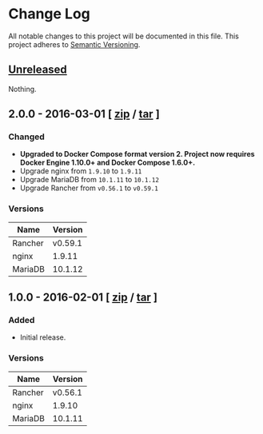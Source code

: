 # Change Log

All notable changes to this project will be documented in this file.
This project adheres to [Semantic Versioning](http://semver.org/).


## [Unreleased]

Nothing.


## 2.0.0 - 2016-03-01 \[ [zip](https://github.com/weahead/rancher-server/archive/v2.0.0.zip) / [tar](https://github.com/weahead/rancher-server/archive/v2.0.0.tar.gz) \]


### Changed

- **Upgraded to Docker Compose format version 2. Project now requires Docker
  Engine 1.10.0+ and Docker Compose 1.6.0+.**
- Upgrade nginx from `1.9.10` to `1.9.11`
- Upgrade MariaDB from `10.1.11` to `10.1.12`
- Upgrade Rancher from `v0.56.1` to `v0.59.1`


### Versions

| Name    | Version |
| ------- | ------- |
| Rancher | v0.59.1 |
| nginx   | 1.9.11  |
| MariaDB | 10.1.12 |


## 1.0.0 - 2016-02-01 \[ [zip](https://github.com/weahead/rancher-server/archive/v1.0.0.zip) / [tar](https://github.com/weahead/rancher-server/archive/v1.0.0.tar.gz) \]


### Added

- Initial release.


### Versions

| Name    | Version |
| ------- | ------- |
| Rancher | v0.56.1 |
| nginx   | 1.9.10  |
| MariaDB | 10.1.11 |


[Unreleased]: https://github.com/weahead/rancher-server/compare/v2.0.0...HEAD
